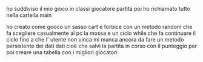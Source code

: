 ho suddiviso il mio gioco in classi giocatore partita poi ho richiamato tutto nella cartella main 


 ho  creato come gooco un sasso cart e forbice    con un metodo random che fa scegliere casualmente al pc la mossa  e un ciclo while che fa continuare il ciclo fino a che l' utente non vinca mi manca ancora da fare un metodo persistente dei dati dati cioè che salvi la partita in corso con il punteggio per poi creare una tabella con i migliori giocatori 